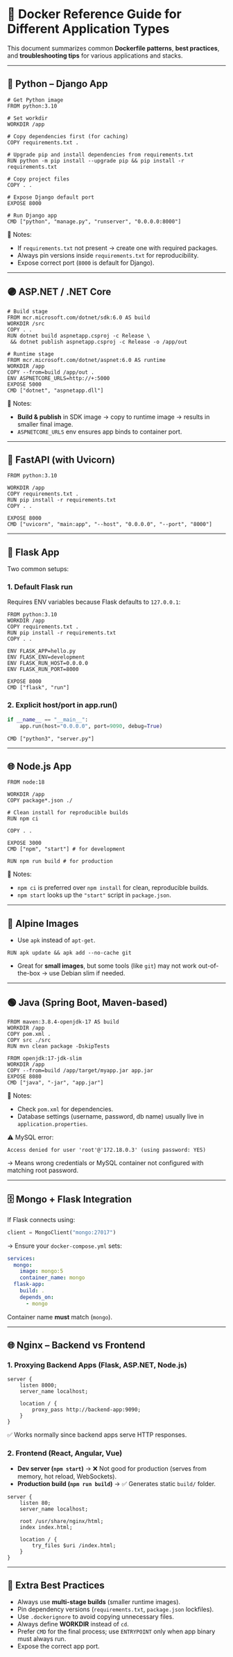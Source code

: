 # 📘 Docker Reference Guide for Different Application Types

This document summarizes common **Dockerfile patterns**, **best practices**, and **troubleshooting tips** for various applications and stacks.

---

## 🐍 Python – Django App

```docker
# Get Python image
FROM python:3.10

# Set workdir
WORKDIR /app

# Copy dependencies first (for caching)
COPY requirements.txt .

# Upgrade pip and install dependencies from requirements.txt
RUN python -m pip install --upgrade pip && pip install -r requirements.txt

# Copy project files
COPY . .

# Expose Django default port
EXPOSE 8000

# Run Django app
CMD ["python", "manage.py", "runserver", "0.0.0.0:8000"]
```

🔑 Notes:

- If `requirements.txt` not present → create one with required packages.
- Always pin versions inside `requirements.txt` for reproducibility.
- Expose correct port (`8000` is default for Django).

---

## 🟣 ASP.NET / .NET Core

```docker
# Build stage
FROM mcr.microsoft.com/dotnet/sdk:6.0 AS build
WORKDIR /src
COPY . .
RUN dotnet build aspnetapp.csproj -c Release \
 && dotnet publish aspnetapp.csproj -c Release -o /app/out

# Runtime stage
FROM mcr.microsoft.com/dotnet/aspnet:6.0 AS runtime
WORKDIR /app
COPY --from=build /app/out .
ENV ASPNETCORE_URLS=http://+:5000
EXPOSE 5000
CMD ["dotnet", "aspnetapp.dll"]
```

🔑 Notes:

- **Build & publish** in SDK image → copy to runtime image → results in smaller final image.
- `ASPNETCORE_URLS` env ensures app binds to container port.

---

## 🚀 FastAPI (with Uvicorn)

```docker
FROM python:3.10

WORKDIR /app
COPY requirements.txt .
RUN pip install -r requirements.txt
COPY . .

EXPOSE 8000
CMD ["uvicorn", "main:app", "--host", "0.0.0.0", "--port", "8000"]
```

---

## 🌱 Flask App

Two common setups:

### 1. **Default Flask run**

Requires ENV variables because Flask defaults to `127.0.0.1`:

```docker
FROM python:3.10
WORKDIR /app
COPY requirements.txt .
RUN pip install -r requirements.txt
COPY . .

ENV FLASK_APP=hello.py
ENV FLASK_ENV=development
ENV FLASK_RUN_HOST=0.0.0.0
ENV FLASK_RUN_PORT=8000

EXPOSE 8000
CMD ["flask", "run"]
```

### 2. **Explicit host/port in app.run()**

```python
if __name__ == "__main__":
    app.run(host="0.0.0.0", port=9090, debug=True)
```

```docker
CMD ["python3", "server.py"]
```

---

## 🌐 Node.js App

```docker
FROM node:18

WORKDIR /app
COPY package*.json ./

# Clean install for reproducible builds
RUN npm ci

COPY . .

EXPOSE 3000
CMD ["npm", "start"] # for development

RUN npm run build # for production
```

🔑 Notes:

- `npm ci` is preferred over `npm install` for clean, reproducible builds.
- `npm start` looks up the `"start"` script in `package.json`.

---

## 🐳 Alpine Images

- Use `apk` instead of `apt-get`.

```docker
RUN apk update && apk add --no-cache git
```

- Great for **small images**, but some tools (like `git`) may not work out-of-the-box → use Debian slim if needed.

---

## 🟢 Java (Spring Boot, Maven-based)

```docker
FROM maven:3.8.4-openjdk-17 AS build
WORKDIR /app
COPY pom.xml .
COPY src ./src
RUN mvn clean package -DskipTests

FROM openjdk:17-jdk-slim
WORKDIR /app
COPY --from=build /app/target/myapp.jar app.jar
EXPOSE 8080
CMD ["java", "-jar", "app.jar"]
```

🔑 Notes:

- Check `pom.xml` for dependencies.
- Database settings (username, password, db name) usually live in `application.properties`.

⚠️ MySQL error:

`Access denied for user 'root'@'172.18.0.3' (using password: YES)`

→ Means wrong credentials or MySQL container not configured with matching root password.

---

## 🗄️ Mongo + Flask Integration

If Flask connects using:

```python
client = MongoClient("mongo:27017")
```

→ Ensure your `docker-compose.yml` sets:

```yaml
services:
  mongo:
    image: mongo:5
    container_name: mongo
  flask-app:
    build: .
    depends_on:
      - mongo
```

Container name **must** match (`mongo`).

---

## 🌐 Nginx – Backend vs Frontend

### 1. Proxying Backend Apps (Flask, ASP.NET, Node.js)

```
server {
    listen 8000;
    server_name localhost;

    location / {
        proxy_pass http://backend-app:9090;
    }
}
```

✅ Works normally since backend apps serve HTTP responses.

### 2. Frontend (React, Angular, Vue)

- **Dev server (`npm start`)** → ❌ Not good for production (serves from memory, hot reload, WebSockets).
- **Production build (`npm run build`)** → ✅ Generates static `build/` folder.

```
server {
    listen 80;
    server_name localhost;

    root /usr/share/nginx/html;
    index index.html;

    location / {
        try_files $uri /index.html;
    }
}
```

---

## 📝 Extra Best Practices

- Always use **multi-stage builds** (smaller runtime images).
- Pin dependency versions (`requirements.txt`, `package.json` lockfiles).
- Use `.dockerignore` to avoid copying unnecessary files.
- Always define **WORKDIR** instead of `cd`.
- Prefer `CMD` for the final process; use `ENTRYPOINT` only when app binary must always run.
- Expose the correct app port.
